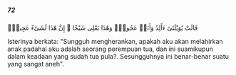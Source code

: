 ##### 72

<span class="ayah">قَالَتْ يَٰوَيْلَتَىٰٓ ءَأَلِدُ وَأَنَا۠ عَجُوزٌۭ وَهَٰذَا بَعْلِى شَيْخًا ۖ إِنَّ هَٰذَا لَشَىْءٌ عَجِيبٌۭ</span>

<span class="ayah_translation">Isterinya berkata: "Sungguh mengherankan, apakah aku akan melahirkan anak padahal aku adalah seorang perempuan tua, dan ini suamikupun dalam keadaan yang sudah tua pula?. Sesungguhnya ini benar-benar suatu yang sangat aneh".</span>
